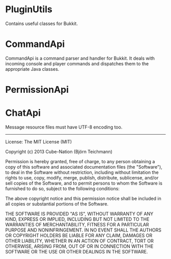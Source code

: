 PluginUtils
==========
Contains useful classes for Bukkit.

CommandApi
==========
CommandApi is a command parser and handler for Bukkit. It deals with
incoming console and player commands and dispatches them to the appropriate
Java classes.

PermissionApi
==========

ChatApi
==========
Message resource files must have UTF-8 encoding too.

---

License: The MIT License (MIT)

Copyright (c) 2013 Cube-Nation (Björn Teichmann)

Permission is hereby granted, free of charge, to any person obtaining a copy
of this software and associated documentation files (the "Software"), to deal
in the Software without restriction, including without limitation the rights
to use, copy, modify, merge, publish, distribute, sublicense, and/or sell
copies of the Software, and to permit persons to whom the Software is
furnished to do so, subject to the following conditions:

The above copyright notice and this permission notice shall be included in
all copies or substantial portions of the Software.

THE SOFTWARE IS PROVIDED "AS IS", WITHOUT WARRANTY OF ANY KIND, EXPRESS OR
IMPLIED, INCLUDING BUT NOT LIMITED TO THE WARRANTIES OF MERCHANTABILITY,
FITNESS FOR A PARTICULAR PURPOSE AND NONINFRINGEMENT. IN NO EVENT SHALL THE
AUTHORS OR COPYRIGHT HOLDERS BE LIABLE FOR ANY CLAIM, DAMAGES OR OTHER
LIABILITY, WHETHER IN AN ACTION OF CONTRACT, TORT OR OTHERWISE, ARISING FROM,
OUT OF OR IN CONNECTION WITH THE SOFTWARE OR THE USE OR OTHER DEALINGS IN
THE SOFTWARE.
